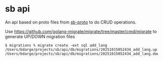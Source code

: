 # sb api

An api based on proto files from [sb-proto](git@github.com:bdarge/sb-proto.git) to do CRUD operations.

Use https://github.com/golang-migrate/migrate/tree/master/cmd/migrate to generate UP/DOWN migration files

```
$ migrations % migrate create -ext sql add_lang
/Users/bdarge/projects/sb/api/db/migrations/20251015052434_add_lang.up.sql
/Users/bdarge/projects/sb/api/db/migrations/20251015052434_add_lang.down.sql
```

